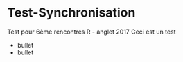 # Test-Synchronisation
Test pour 6ème rencontres R - anglet 2017 
Ceci est un test
- bullet
- bullet 
